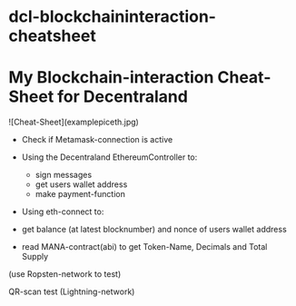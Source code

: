 # dcl-blockchaininteraction-cheatsheet
<h1>My Blockchain-interaction Cheat-Sheet for Decentraland</h1>
![Cheat-Sheet](examplepiceth.jpg)

- Check if Metamask-connection is active

- Using the Decentraland EthereumController to:
  - sign messages
  - get users wallet address
  - make payment-function
 
 - Using eth-connect to:
  - get balance (at latest blocknumber) and nonce of users wallet address
  - read MANA-contract(abi) to get Token-Name, Decimals and Total Supply
  
  (use Ropsten-network to test)
  
  QR-scan test (Lightning-network)
